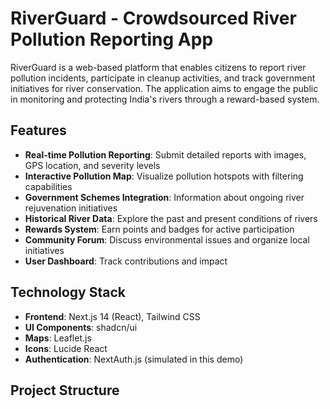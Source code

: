 # RiverGuard - Crowdsourced River Pollution Reporting App

RiverGuard is a web-based platform that enables citizens to report river pollution incidents, participate in cleanup activities, and track government initiatives for river conservation. The application aims to engage the public in monitoring and protecting India's rivers through a reward-based system.

## Features

- **Real-time Pollution Reporting**: Submit detailed reports with images, GPS location, and severity levels
- **Interactive Pollution Map**: Visualize pollution hotspots with filtering capabilities
- **Government Schemes Integration**: Information about ongoing river rejuvenation initiatives
- **Historical River Data**: Explore the past and present conditions of rivers
- **Rewards System**: Earn points and badges for active participation
- **Community Forum**: Discuss environmental issues and organize local initiatives
- **User Dashboard**: Track contributions and impact

## Technology Stack

- **Frontend**: Next.js 14 (React), Tailwind CSS
- **UI Components**: shadcn/ui
- **Maps**: Leaflet.js
- **Icons**: Lucide React
- **Authentication**: NextAuth.js (simulated in this demo)

## Project Structure

